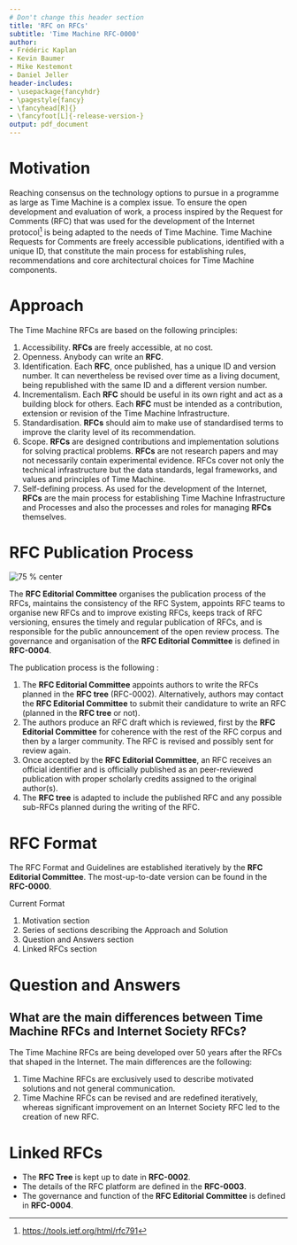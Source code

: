 ```yaml
---
# Don't change this header section
title: 'RFC on RFCs'
subtitle: 'Time Machine RFC-0000'
author:
- Frédéric Kaplan
- Kevin Baumer
- Mike Kestemont
- Daniel Jeller
header-includes:
- \usepackage{fancyhdr}
- \pagestyle{fancy}
- \fancyhead[R]{}
- \fancyfoot[L]{-release-version-}
output: pdf_document
---
```


# Motivation

Reaching consensus on the technology options to pursue in a programme as large as Time Machine is a complex issue. To ensure the open development and evaluation of work, a process inspired by the Request for Comments (RFC) that was used for the development of the Internet protocol[^IETF_RFC_791] is being adapted to the needs of Time Machine. Time Machine Requests for Comments are freely accessible publications, identified with a unique ID, that constitute the main process for establishing rules, recommendations and core architectural choices for Time Machine components.

# Approach

The Time Machine RFCs are based on the following principles:

1. Accessibility.  **RFCs** are freely accessible, at no cost.
2. Openness. Anybody can write an **RFC**.
3. Identification.  Each **RFC**, once published, has a unique ID and version number. It can nevertheless be revised over time as a living document, being republished with the same ID and a different version number.
4. Incrementalism.  Each **RFC** should be useful in its own right and act as a building block for others. Each **RFC** must be intended as a contribution, extension or revision of the Time Machine Infrastructure.
5. Standardisation. **RFCs** should aim to make use of standardised terms to improve the clarity level of its recommendation.
6. Scope. **RFCs** are designed contributions and implementation solutions for solving practical problems. **RFCs** are not research papers and may not necessarily contain experimental evidence. RFCs cover not only the technical infrastructure but the data standards, legal frameworks, and values and principles of Time Machine.
7. Self-defining process. As used for the development of the Internet, **RFCs** are the main process for establishing Time Machine Infrastructure and Processes and also the processes and roles for managing **RFCs** themselves.

# RFC Publication Process

![75 % center](rfc_process.jpg)

The **RFC Editorial Committee** organises the publication process of the RFCs, maintains the consistency of the RFC System, appoints RFC teams to organise new RFCs and to improve existing RFCs, keeps track of RFC versioning, ensures the timely and regular publication of RFCs, and is responsible for the public announcement of the open review process. The governance and organisation of the **RFC Editorial Committee** is defined in **RFC-0004**.

The publication process is the following :

1. The **RFC Editorial Committee** appoints authors to write the RFCs planned in the **RFC tree** (RFC-0002). Alternatively, authors may contact the **RFC Editorial Committee** to submit their candidature to write an RFC (planned in the **RFC tree**  or not).
2. The authors produce an RFC draft which is reviewed, first by the **RFC Editorial Committee**  for coherence with the rest of the RFC corpus and then by a larger community. The RFC is revised and possibly sent for review again.
3. Once accepted by the **RFC Editorial Committee**, an RFC receives an official identifier and is officially published as an peer-reviewed publication with proper scholarly credits assigned to the original author(s).
4. The **RFC tree** is adapted to include the published RFC and any possible sub-RFCs planned during the writing of the RFC.

# RFC Format

The RFC Format and Guidelines are established iteratively by the **RFC Editorial Committee**. The most-up-to-date version can be found in the **RFC-0000**.

Current Format

1. Motivation section
2. Series of sections describing the Approach and Solution
3. Question and Answers section
4. Linked RFCs section

# Question and Answers

## What are the main differences between Time Machine RFCs and Internet Society RFCs?

The Time Machine RFCs are being developed over 50 years after the RFCs that shaped in the Internet. The main differences are the following:

1. Time Machine RFCs are exclusively used to describe motivated solutions and not general communication.
2. Time Machine RFCs can be revised and are redefined iteratively, whereas significant improvement on an Internet Society RFC led to the creation of new RFC.

# Linked RFCs

* The **RFC Tree** is kept up to date in **RFC-0002**.
* The details of the RFC platform are defined in the **RFC-0003**.
* The governance and function of the **RFC Editorial Committee** is defined in **RFC-0004**.

<!-- Footnote area: Please keep the list of footnotes sorted alphabetically to simplify managing them -->

[^IETF_RFC_791]: <https://tools.ietf.org/html/rfc791>
